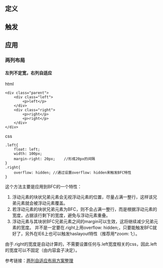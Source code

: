 ## 定义

## 触发

## 应用

### 两列布局

#### 左列不定宽，右列自适应
html

    <div class="parent">
        <div class="left">
            <p>left</p>
        </div>
        <div class="right">
            <p>right</p>
            <p>right</p>
        </div>
    </div>
    
css

    .left{
        float: left;
        width: 100px;
        margin-right: 20px;    //形成20px的间隔
    }
    .right{
        overflow: hidden; //通过设置overflow: hidden来触发BFC特性
    }
    
这个方法主要是应用到BFC的一个特性：

1. 浮动元素的块状兄弟元素会无视浮动元素的位置，尽量占满一整行，这样该兄弟元素就会被浮动元素覆盖。
2. 若浮动元素的块状兄弟元素为BFC，则不会占满一整行，而是根据浮动元素的宽度，占据该行剩下的宽度，避免与浮动元素重叠。
3. 浮动元素与其块状BFC兄弟元素之间的margin可以生效，这将继续减少兄弟元素的宽度。
并不是一定要在.right上用overflow: hidden;，只要能触发BFC就好了，另外在IE6上也可以触发haslayout特性（推荐用*zoom: 1;）。

由于.right的宽度是自动计算的，不需要设置任何与.left宽度相关的css，因此.left的宽度可以不固定（由内容盒子决定）。

参考链接：[两列自适应布局方案整理](https://segmentfault.com/a/1190000004424442)